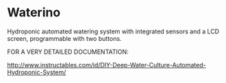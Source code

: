 # Waterino

Hydroponic automated watering system with integrated sensors and
a LCD screen, programmable with two buttons.

FOR A VERY DETAILED DOCUMENTATION:

http://www.instructables.com/id/DIY-Deep-Water-Culture-Automated-Hydroponic-System/

